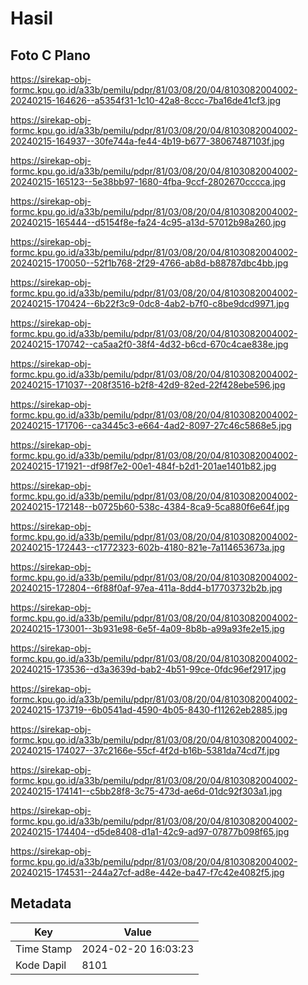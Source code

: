 # Hasil

## Foto C Plano

https://sirekap-obj-formc.kpu.go.id/a33b/pemilu/pdpr/81/03/08/20/04/8103082004002-20240215-164626--a5354f31-1c10-42a8-8ccc-7ba16de41cf3.jpg

https://sirekap-obj-formc.kpu.go.id/a33b/pemilu/pdpr/81/03/08/20/04/8103082004002-20240215-164937--30fe744a-fe44-4b19-b677-38067487103f.jpg

https://sirekap-obj-formc.kpu.go.id/a33b/pemilu/pdpr/81/03/08/20/04/8103082004002-20240215-165123--5e38bb97-1680-4fba-9ccf-2802670cccca.jpg

https://sirekap-obj-formc.kpu.go.id/a33b/pemilu/pdpr/81/03/08/20/04/8103082004002-20240215-165444--d5154f8e-fa24-4c95-a13d-57012b98a260.jpg

https://sirekap-obj-formc.kpu.go.id/a33b/pemilu/pdpr/81/03/08/20/04/8103082004002-20240215-170050--52f1b768-2f29-4766-ab8d-b88787dbc4bb.jpg

https://sirekap-obj-formc.kpu.go.id/a33b/pemilu/pdpr/81/03/08/20/04/8103082004002-20240215-170424--6b22f3c9-0dc8-4ab2-b7f0-c8be9dcd9971.jpg

https://sirekap-obj-formc.kpu.go.id/a33b/pemilu/pdpr/81/03/08/20/04/8103082004002-20240215-170742--ca5aa2f0-38f4-4d32-b6cd-670c4cae838e.jpg

https://sirekap-obj-formc.kpu.go.id/a33b/pemilu/pdpr/81/03/08/20/04/8103082004002-20240215-171037--208f3516-b2f8-42d9-82ed-22f428ebe596.jpg

https://sirekap-obj-formc.kpu.go.id/a33b/pemilu/pdpr/81/03/08/20/04/8103082004002-20240215-171706--ca3445c3-e664-4ad2-8097-27c46c5868e5.jpg

https://sirekap-obj-formc.kpu.go.id/a33b/pemilu/pdpr/81/03/08/20/04/8103082004002-20240215-171921--df98f7e2-00e1-484f-b2d1-201ae1401b82.jpg

https://sirekap-obj-formc.kpu.go.id/a33b/pemilu/pdpr/81/03/08/20/04/8103082004002-20240215-172148--b0725b60-538c-4384-8ca9-5ca880f6e64f.jpg

https://sirekap-obj-formc.kpu.go.id/a33b/pemilu/pdpr/81/03/08/20/04/8103082004002-20240215-172443--c1772323-602b-4180-821e-7a114653673a.jpg

https://sirekap-obj-formc.kpu.go.id/a33b/pemilu/pdpr/81/03/08/20/04/8103082004002-20240215-172804--6f88f0af-97ea-411a-8dd4-b17703732b2b.jpg

https://sirekap-obj-formc.kpu.go.id/a33b/pemilu/pdpr/81/03/08/20/04/8103082004002-20240215-173001--3b931e98-6e5f-4a09-8b8b-a99a93fe2e15.jpg

https://sirekap-obj-formc.kpu.go.id/a33b/pemilu/pdpr/81/03/08/20/04/8103082004002-20240215-173536--d3a3639d-bab2-4b51-99ce-0fdc96ef2917.jpg

https://sirekap-obj-formc.kpu.go.id/a33b/pemilu/pdpr/81/03/08/20/04/8103082004002-20240215-173719--6b0541ad-4590-4b05-8430-f11262eb2885.jpg

https://sirekap-obj-formc.kpu.go.id/a33b/pemilu/pdpr/81/03/08/20/04/8103082004002-20240215-174027--37c2166e-55cf-4f2d-b16b-5381da74cd7f.jpg

https://sirekap-obj-formc.kpu.go.id/a33b/pemilu/pdpr/81/03/08/20/04/8103082004002-20240215-174141--c5bb28f8-3c75-473d-ae6d-01dc92f303a1.jpg

https://sirekap-obj-formc.kpu.go.id/a33b/pemilu/pdpr/81/03/08/20/04/8103082004002-20240215-174404--d5de8408-d1a1-42c9-ad97-07877b098f65.jpg

https://sirekap-obj-formc.kpu.go.id/a33b/pemilu/pdpr/81/03/08/20/04/8103082004002-20240215-174531--244a27cf-ad8e-442e-ba47-f7c42e4082f5.jpg


## Metadata

| Key        | Value               |
| ---------- | ------------------- |
| Time Stamp | 2024-02-20 16:03:23 |
| Kode Dapil | 8101                |




